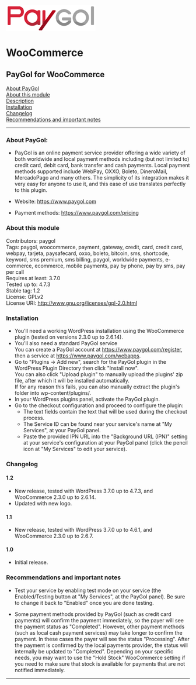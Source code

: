 <img src="paygol_logo.png" alt="PayPal - WooCommerce" />


# WooCommerce
## PayGol for WooCommerce<br>
[About PayGol](#about-paygol) <br>
[About this module](#about-this-module) <br>
[Description](#description) <br>
[Installation](#installation) <br>
[Changelog](#changelog) <br>
[Recommendations and important notes](#recommendations-and-important-notes) <br>

---


### About PayGol:

- PayGol is an online payment service provider offering a wide variety of both worldwide and local payment methods including (but not limited to)
credit card, debit card, bank transfer and cash payments. Local payment methods supported include WebPay, OXXO, Boleto, DineroMail, MercadoPago 
and many others. The simplicity of its integration makes it very easy for anyone to use it, and this
ease of use translates perfectly to this plugin.

- Website:         https://www.paygol.com
- Payment methods: https://www.paygol.com/pricing


### About this module
Contributors: paygol <br>
Tags: paygol, woocommerce, payment, gateway, credit, card, credit card, webpay, tarjeta, paysafecard, oxxo, boleto, bitcoin, sms, shortcode, keyword, sms premium, sms billing, paygol, worldwide payments, e-commerce, ecommerce, mobile payments, pay by phone, pay by sms, pay per call <br>
Requires at least: 3.7.0 <br>
Tested up to: 4.7.3 <br>
Stable tag: 1.2 <br>
License: GPLv2 <br>
License URI: http://www.gnu.org/licenses/gpl-2.0.html <br>



### Installation 

- You'll need a working WordPress installation using the WooCommerce plugin (tested on versions 2.3.0 up to 2.6.14). <br>
- You'll also need a standard PayGol service  <br>
  You can create a PayGol account at https://www.paygol.com/register, then a service at https://www.paygol.com/webapps. <br>
- Go to "Plugins -> Add new", search for the PayGol plugin in the WordPress Plugin Directory then click "Install now". <br>
  You can also click "Upload plugin" to manually upload the plugins' zip file, after which it will be installed automatically. <br>
  If for any reason this fails, you can also manually extract the plugin's folder into wp-content/plugins/. <br>
- In your WordPress plugins panel, activate the PayGol plugin. <br>
- Go to the checkout configuration and proceed to configure the plugin:
  * The text fields contain the text that will be used during the checkout process.
  * The Service ID can be found near your service's name at "My Services", at your PayGol panel.
  * Paste the provided IPN URL into the "Background URL (IPN)" setting at your service's configuration 
    at your PayGol panel (click the pencil icon at "My Services" to edit your service).

### Changelog 

#### 1.2 
* New release, tested with WordPress 3.7.0 up to 4.7.3, and WooCommerce 2.3.0 up to 2.6.14.
* Updated with new logo.
                                                                
#### 1.1 
* New release, tested with WordPress 3.7.0 up to 4.6.1, and WooCommerce 2.3.0 up to 2.6.7.

#### 1.0 
* Initial release.

### Recommendations and important notes 

- Test your service by enabling test mode on your service (the Enabled/Testing button at "My Services", at the PayGol panel).
  Be sure to change it back to "Enabled" once you are done testing.

- Some payment methods provided by PayGol (such as credit card payments) will confirm the payment immediately, so the payer will 
  see the payment status as "Completed". However, other payment methods (such as local cash payment services) may take longer 
  to confirm the payment. In these cases the payer will see the status "Processing". After the payment is confirmed
  by the local payments provider, the status will internally be updated to "Completed". Depending on your specific
  needs, you may want to use the "Hold Stock" WooCommerce setting if you need to make sure that stock is available for payments
  that are not notified immediately.


---
